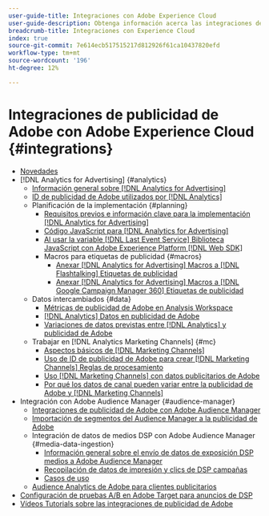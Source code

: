 ```yaml
---
user-guide-title: Integraciones con Adobe Experience Cloud
user-guide-description: Obtenga información acerca las integraciones de Advertising DSP y Advertising Search con otros productos y servicios de Adobe Experience Cloud.
breadcrumb-title: Integraciones con Experience Cloud
index: true
source-git-commit: 7e614ecb517515217d812926f61ca10437820efd
workflow-type: tm+mt
source-wordcount: '196'
ht-degree: 12%

---
```



# Integraciones de publicidad de Adobe con Adobe Experience Cloud {#integrations}

<!--  ADD LATER: and Adobe Experience Platform -->

+ [Novedades](/help/integrations/home.md)
+ [!DNL Analytics for Advertising] {#analytics}
   + [Información general sobre [!DNL Analytics for Advertising]](/help/integrations/analytics/overview.md)
   + [ID de publicidad de Adobe utilizados por [!DNL Analytics]](/help/integrations/analytics/ids.md)
   + Planificación de la implementación {#planning}
      + [Requisitos previos e información clave para la implementación [!DNL Analytics for Advertising]](/help/integrations/analytics/prerequisites.md)
      + [Código JavaScript para [!DNL Analytics for Advertising]](/help/integrations/analytics/javascript.md)
      + [Al usar la variable [!DNL Last Event Service] Biblioteca JavaScript con Adobe Experience Platform [!DNL Web SDK]](/help/integrations/analytics/web-sdk.md)
      + Macros para etiquetas de publicidad {#macros}
         + [Anexar [!DNL Analytics for Advertising] Macros a [!DNL Flashtalking] Etiquetas de publicidad](/help/integrations/analytics/macros-flashtalking.md)
         + [Anexar [!DNL Analytics for Advertising] Macros a [!DNL Google Campaign Manager 360] Etiquetas de publicidad](/help/integrations/analytics/macros-google-campaign-manager.md)
   + Datos intercambiados {#data}
      + [Métricas de publicidad de Adobe en Analysis Workspace](/help/integrations/analytics/advertising-metrics-in-analytics.md)
      + [[!DNL Analytics] Datos en publicidad de Adobe](/help/integrations/analytics/analytics-data-in-advertising.md)
      + [Variaciones de datos previstas entre [!DNL Analytics] y publicidad de Adobe](/help/integrations/analytics/data-variances.md)
   + Trabajar en [!DNL Analytics Marketing Channels] {#mc}
      + [Aspectos básicos de [!DNL Marketing Channels]](/help/integrations/analytics/marketing-channels/mc-overview.md)
      + [Uso de ID de publicidad de Adobe para crear [!DNL Marketing Channels] Reglas de procesamiento](/help/integrations/analytics/marketing-channels/mc-ids.md)
      + [Uso [!DNL Marketing Channels] con datos publicitarios de Adobe](/help/integrations/analytics/marketing-channels/mc-ac-data.md)
      + [Por qué los datos de canal pueden variar entre la publicidad de Adobe y [!DNL Marketing Channels]](/help/integrations/analytics/marketing-channels/mc-data-variances.md)
+ Integración con Adobe Audience Manager {#audience-manager}
   + [Integraciones de publicidad de Adobe con Adobe Audience Manager](/help/integrations/audience-manager/overview.md)
   + [Importación de segmentos del Audience Manager a la publicidad de Adobe](/help/integrations/audience-manager/import-audiences.md)
   + Integración de datos de medios DSP con Adobe Audience Manager {#media-data-ingestion}
      + [Información general sobre el envío de datos de exposición DSP medios a Adobe Audience Manager](/help/integrations/audience-manager/media-data-integration/overview.md)
      + [Recopilación de datos de impresión y clics de DSP campañas](/help/integrations/audience-manager/media-data-integration/collect.md)
      + [Casos de uso](/help/integrations/audience-manager/media-data-integration/use-cases.md)
   + [Audience Analytics de Adobe para clientes publicitarios](/help/integrations/audience-manager/audience-analytics.md)
+ [Configuración de pruebas A/B en Adobe Target para anuncios de DSP](/help/integrations/target/overview-ab-tests.md)
+ [Vídeos Tutorials sobre las integraciones de publicidad de Adobe](https://experienceleague.adobe.com/docs/advertising-learn/tutorials/overview.html)<!-- rename if the tutorials TOC structure changes -->
